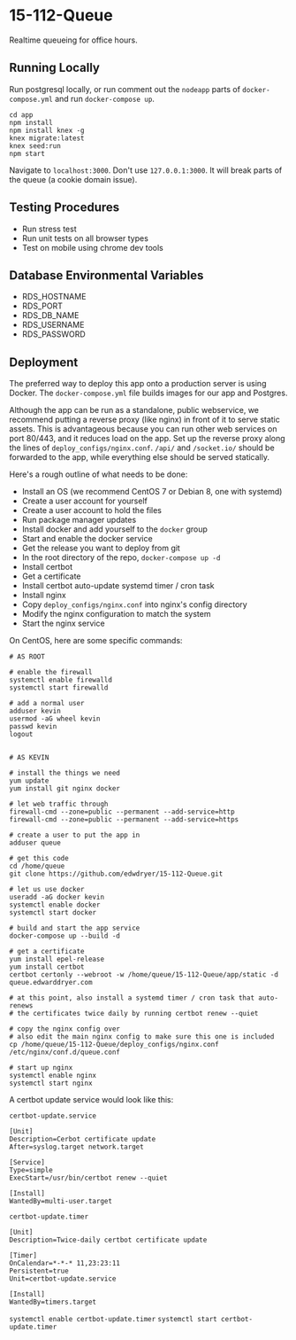 # 15-112-Queue
Realtime queueing for office hours.

## Running Locally
Run postgresql locally, or run comment out the `nodeapp` parts of `docker-compose.yml` and run `docker-compose up`.
```
cd app
npm install 
npm install knex -g
knex migrate:latest
knex seed:run
npm start
```

Navigate to `localhost:3000`. Don't use `127.0.0.1:3000`. It will break parts of the queue (a cookie domain issue). 

## Testing Procedures
- Run stress test
- Run unit tests on all browser types
- Test on mobile using chrome dev tools

## Database Environmental Variables

- RDS_HOSTNAME 
- RDS_PORT 
- RDS_DB_NAME 
- RDS_USERNAME 
- RDS_PASSWORD 

## Deployment
The preferred way to deploy this app onto a production server is using Docker. The `docker-compose.yml` file builds images for our app and Postgres.

Although the app can be run as a standalone, public webservice, we recommend putting a reverse proxy (like nginx) in front of it to serve static assets. This is advantageous because you can run other web services on port 80/443, and it reduces load on the app. Set up the reverse proxy along the lines of `deploy_configs/nginx.conf`. `/api/` and `/socket.io/` should be forwarded to the app, while everything else should be served statically.

Here's a rough outline of what needs to be done:

 - Install an OS (we recommend CentOS 7 or Debian 8, one with systemd)
 - Create a user account for yourself
 - Create a user account to hold the files
 - Run package manager updates
 - Install docker and add yourself to the `docker` group
 - Start and enable the docker service
 - Get the release you want to deploy from git
 - In the root directory of the repo, `docker-compose up -d`
 - Install certbot
 - Get a certificate
 - Install certbot auto-update systemd timer / cron task
 - Install nginx
 - Copy `deploy_configs/nginx.conf` into nginx's config directory
 - Modify the nginx configuration to match the system
 - Start the nginx service

On CentOS, here are some specific commands:

```
# AS ROOT

# enable the firewall
systemctl enable firewalld
systemctl start firewalld

# add a normal user
adduser kevin
usermod -aG wheel kevin
passwd kevin
logout


# AS KEVIN

# install the things we need
yum update
yum install git nginx docker

# let web traffic through
firewall-cmd --zone=public --permanent --add-service=http
firewall-cmd --zone=public --permanent --add-service=https

# create a user to put the app in
adduser queue

# get this code
cd /home/queue
git clone https://github.com/edwdryer/15-112-Queue.git

# let us use docker
useradd -aG docker kevin
systemctl enable docker
systemctl start docker

# build and start the app service
docker-compose up --build -d

# get a certificate
yum install epel-release
yum install certbot
certbot certonly --webroot -w /home/queue/15-112-Queue/app/static -d queue.edwarddryer.com

# at this point, also install a systemd timer / cron task that auto-renews
# the certificates twice daily by running certbot renew --quiet

# copy the nginx config over
# also edit the main nginx config to make sure this one is included
cp /home/queue/15-112-Queue/deploy_configs/nginx.conf /etc/nginx/conf.d/queue.conf

# start up nginx
systemctl enable nginx
systemctl start nginx
```

A certbot update service would look like this:

`certbot-update.service`

    [Unit]
    Description=Cerbot certificate update
    After=syslog.target network.target

    [Service]
    Type=simple
    ExecStart=/usr/bin/certbot renew --quiet

    [Install]
    WantedBy=multi-user.target

`certbot-update.timer`

    [Unit]
    Description=Twice-daily certbot certificate update

    [Timer]
    OnCalendar=*-*-* 11,23:23:11
    Persistent=true
    Unit=certbot-update.service

    [Install]
    WantedBy=timers.target

`systemctl enable certbot-update.timer`
`systemctl start certbot-update.timer`
